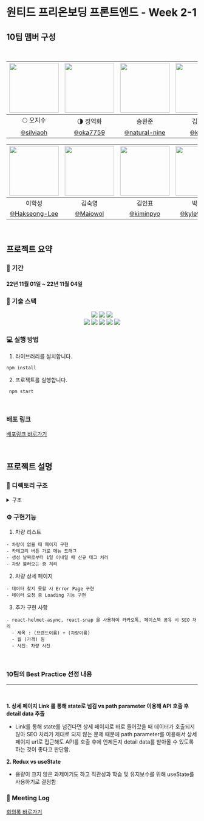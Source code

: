 # 원티드 프리온보딩 프론트엔드 - Week 2-1

## 10팀 맴버 구성

<br/>

<div align=center>
	
| <img src="https://avatars.githubusercontent.com/u/26901045?v=4" width="130" height="130" />  | <img src="https://avatars.githubusercontent.com/u/105492051?v=4" width="130" height="130" /> | <img src="https://avatars.githubusercontent.com/u/92094314?v=4" width="130" height="130"/> | <img src="https://avatars.githubusercontent.com/u/101456751?v=4" width="130" height="130"/> |
| :-----------------------------------------------------------------------------------------:  | :-----------------------------------------------------------------------------------------:  | :----------------------------------------------------------------------------------------: | :----------------------------------------------------------------------------------------:  |
|                                    :full_moon: 오지수                                         |                                :last_quarter_moon: 정억화                                    |                                           송완준                                            |                                            김미성                                            |
|                [:globe_with_meridians:silviaoh](https://github.com/silviaoh)                 |                 [:globe_with_meridians:oka7759](https://github.com/oka7759)                  |            [:globe_with_meridians:natural-nine](https://github.com/natural-nine)           |                  [:globe_with_meridians:kimitt](https://github.com/kimitt)                  |

| <img src="https://avatars.githubusercontent.com/u/83964261?v=4" width="130" height="130" /> | <img src="https://avatars.githubusercontent.com/u/103277726?v=4" width="130" height="130" /> | <img src="https://avatars.githubusercontent.com/u/93189402?v=4"  width="130" height="130" /> | <img src="https://avatars.githubusercontent.com/u/109638284?v=4" width="130" height="130"/> |
| :-----------------------------------------------------------------------------------------: | :------------------------------------------------------------------------------------------: | :------------------------------------------------------------------------------------------: | :-----------------------------------------------------------------------------------------: |
|                                           이학성                                            |                                            김숙영                                            |                                            김인표                                            |                                           박민규                                            |
|            [:globe_with_meridians:Hakseong-Lee](https://github.com/Hakseong-Lee)            |                 [:globe_with_meridians:Maiowol](https://github.com/Maiowol)                  |                [:globe_with_meridians:kiminpyo](https://github.com/kiminpyo)                 |              [:globe_with_meridians:kyle970320](https://github.com/kyle970320)              |

</div>

<br/>

## 프로젝트 요약

### 📆 기간

#### 22년 11월 01일 ~ 22년 11월 04일

### 🔧 기술 스택

<div align=center> 
  <img src="https://img.shields.io/badge/react-61DAFB?style=for-the-badge&logo=react&logoColor=black"/> 
  <img src="https://img.shields.io/badge/javascript-F7DF1E?style=for-the-badge&logo=javascript&logoColor=black"/>   
  <img src="https://img.shields.io/badge/styled_components-DB7093?style=for-the-badge&logo=styled-components&logoColor=white"/><br/>
  <img src="https://img.shields.io/badge/github-181717?style=for-the-badge&logo=github&logoColor=white"/>
  <img src="https://img.shields.io/badge/git-F05032?style=for-the-badge&logo=git&logoColor=white"/> <img src="https://img.shields.io/badge/react_router_dom-CA4245?style=for-the-badge&logo=reactrouter&logoColor=white"/> <img src="https://img.shields.io/badge/react_snap-66595C?style=for-the-badge&logo=reactsnap&logoColor=white"/> 
  <img src="https://img.shields.io/badge/react_helmet_async-3DDC84?style=for-the-badge&logo=react-helmet-async&logoColor=white"/> 
</div>

### 💻 실행 방법

1.  라이브러리를 설치합니다.

```
npm install
```

2.  프로젝트를 실행합니다.

```
 npm start
```

<br/>

### 배포 링크

[배포링크 바로가기](https://wanted-preonboarding-fe-tasks.vercel.app/)

<br/>

## 프로젝트 설명

### 📂 디렉토리 구조

<details>
<summary> 구조</summary>
<div markdown="1">

```
🗂 src
 ┣ 📁 components
    ┣ 📁 CarDetail
    ┣ 📁 CarList
    ┣ EmptyDataPage.jsx
    ┣ LoadingPage.jsx
    ┣ Navigation.jsx
    ┗ SEOMetaTags.js
 ┣ 📁 api
	 ┣ index.js
   ┗ interceptor.js
 ┣ 📁 assets
	 ┣ 📁 icon
   	  ┣ 📁 index.js
      ┗ ICON_Back.svg
 ┣ 📁 constant
	 ┣ action.js
   ┗ mock.js
 ┣ 📁 functions
   ┗ get.js
 ┣ 📂 pages
   ┣ MainCarDetail.jsx
   ┗ MainCarList.jsx
 ┣ 📂 hooks
   ┣ useGetCarDetail.js
   ┣ useGetCarList.js
   ┗ useXDragScroll.js
 ┣ 📂 layout
   ┣ RootLayout.jsx
 ┣ 📂 styles
   ┣ GlobalStyle.jsx
   ┣ theme.js
   ┗ common.js
 ┣ App.js
 ┣ index.js
 ┗ router.js
```

</div>
</details>

### ⚙️ 구현기능

1.  차량 리스트

```
- 차량이 없을 때 페이지 구현
- 카테고리 버튼 가로 메뉴 드래그
- 생성 날짜로부터 1일 이내일 때 신규 태그 처리
- 차량 불러오는 중 처리
```

2.  차량 상세 페이지

```
- 데이터 찾지 못할 시 Error Page 구현
- 데이터 요청 중 Loading 기능 구현
```

3.  추가 구현 사항

```
- react-helmet-async, react-snap 을 사용하여 카카오톡, 페이스북 공유 시 SEO 처리
  - 제목 : (브랜드이름) + (차량이름)
  - 월 (가격) 원
  - 사진: 차량 사진
```

<br/>

### 10팀의 Best Practice 선정 내용

---

<br/>

**1. 상세 페이지 Link 를 통해 state로 넘김 vs path parameter 이용해 API 호출 후 detail data 추출**

- Link를 통해 state를 넘긴다면 상세 페이지로 바로 들어갔을 때 데이터가 호출되지 않아 SEO 처리가 제대로 되지 않는 문제 때문에 path parameter를 이용해서 상세 페이지 url로 접근해도 API를 호출 후에 언제든지 detail data를 받아올 수 있도록 하는 것이 좋다고 판단함.

**2. Redux vs useState**

- 용량이 크지 않은 과제이기도 하고 직관성과 학습 및 유지보수를 위해 useState를 사용하기로 결정함

### 📝 Meeting Log

[회의록 바로가기](https://www.notion.so/Meeting-log-3eff6566fd844052b7a98702ebab8c5b?p=e312e50441c7458898fa50ca9f36bec3&pm=s)
